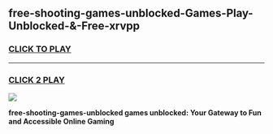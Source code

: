 
## free-shooting-games-unblocked-Games-Play-Unblocked-&-Free-xrvpp
<h3>
<a href="https://premium76.site?title=free-shooting-games-unblocked&ref=24A">CLICK TO PLAY</a></h3>
<hr>

<h3>
<a href="https://premium76.site?title=free-shooting-games-unblocked&ref=24A">CLICK 2 PLAY</a>
  
</h3>

<a href="https://premium76.site?title=free-shooting-games-unblocked&ref=24A"><img src="https://clearcache.store/games.png"></a>


**free-shooting-games-unblocked games unblocked: Your Gateway to Fun and Accessible Online Gaming**
